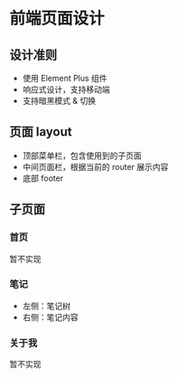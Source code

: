 # 前端页面设计

## 设计准则

- 使用 Element Plus 组件
- 响应式设计，支持移动端
- 支持暗黑模式 & 切换

## 页面 layout

- 顶部菜单栏，包含使用到的子页面
- 中间页面栏，根据当前的 router 展示内容
- 底部 footer

## 子页面

### 首页

暂不实现

### 笔记

- 左侧：笔记树
- 右侧：笔记内容

### 关于我

暂不实现
